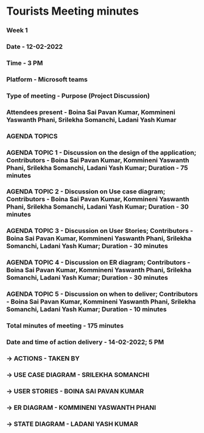 
# Tourists Meeting minutes 

### Week 1 
###     Date - 12-02-2022
###     Time - 3 PM
###     Platform - Microsoft teams
###     Type of meeting - Purpose (Project Discussion)
### Attendees present - Boina Sai Pavan Kumar, Kommineni Yaswanth Phani, Srilekha Somanchi, Ladani Yash Kumar
### AGENDA TOPICS
### AGENDA TOPIC 1 - Discussion on the design of the application; Contributors - Boina Sai Pavan Kumar, Kommineni Yaswanth Phani, Srilekha Somanchi, Ladani Yash Kumar; Duration  - 75 minutes 
### AGENDA TOPIC 2 - Discussion on Use case diagram; Contributors - Boina Sai Pavan Kumar, Kommineni Yaswanth Phani, Srilekha Somanchi, Ladani Yash Kumar; Duration - 30 minutes
### AGENDA TOPIC 3 - Discussion on User Stories; Contributors - Boina Sai Pavan Kumar, Kommineni Yaswanth Phani, Srilekha Somanchi, Ladani Yash Kumar; Duration  - 30 minutes
### AGENDA TOPIC 4 - Discussion on ER diagram; Contributors - Boina Sai Pavan Kumar, Kommineni Yaswanth Phani, Srilekha Somanchi, Ladani Yash Kumar; Duration  - 30 minutes
### AGENDA TOPIC 5 - Discussion on when to deliver; Contributors - Boina Sai Pavan Kumar, Kommineni Yaswanth Phani, Srilekha Somanchi, Ladani Yash Kumar; Duration  - 10 minutes
### Total minutes of meeting - 175 minutes
### Date and time of action delivery - 14-02-2022; 5 PM
### -> ACTIONS - TAKEN BY
### -> USE CASE DIAGRAM - SRILEKHA SOMANCHI
### -> USER STORIES - BOINA SAI PAVAN KUMAR
### -> ER DIAGRAM - KOMMINENI YASWANTH PHANI
### -> STATE DIAGRAM - LADANI YASH KUMAR
